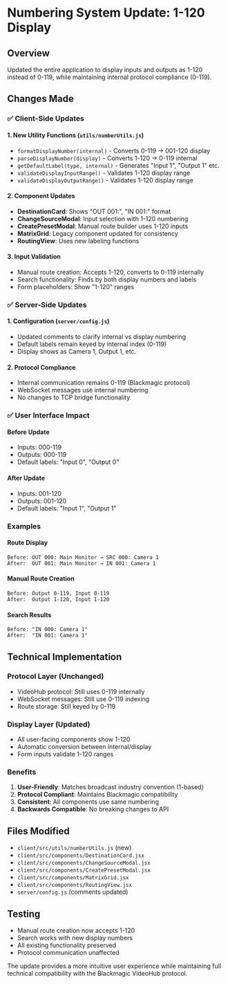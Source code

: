 # Numbering System Update: 1-120 Display

## Overview
Updated the entire application to display inputs and outputs as 1-120 instead of 0-119, while maintaining internal protocol compliance (0-119).

## Changes Made

### ✅ Client-Side Updates

#### 1. New Utility Functions (`utils/numberUtils.js`)
- `formatDisplayNumber(internal)` - Converts 0-119 → 001-120 display
- `parseDisplayNumber(display)` - Converts 1-120 → 0-119 internal  
- `getDefaultLabel(type, internal)` - Generates "Input 1", "Output 1" etc.
- `validateDisplayInputRange()` - Validates 1-120 display range
- `validateDisplayOutputRange()` - Validates 1-120 display range

#### 2. Component Updates
- **DestinationCard**: Shows "OUT 001:", "IN 001:" format
- **ChangeSourceModal**: Input selection with 1-120 numbering
- **CreatePresetModal**: Manual route builder uses 1-120 inputs
- **MatrixGrid**: Legacy component updated for consistency
- **RoutingView**: Uses new labeling functions

#### 3. Input Validation
- Manual route creation: Accepts 1-120, converts to 0-119 internally
- Search functionality: Finds by both display numbers and labels
- Form placeholders: Show "1-120" ranges

### ✅ Server-Side Updates

#### 1. Configuration (`server/config.js`)
- Updated comments to clarify internal vs display numbering
- Default labels remain keyed by internal index (0-119)
- Display shows as Camera 1, Output 1, etc.

#### 2. Protocol Compliance
- Internal communication remains 0-119 (Blackmagic protocol)
- WebSocket messages use internal numbering
- No changes to TCP bridge functionality

### ✅ User Interface Impact

#### Before Update
- Inputs: 000-119
- Outputs: 000-119  
- Default labels: "Input 0", "Output 0"

#### After Update
- Inputs: 001-120
- Outputs: 001-120
- Default labels: "Input 1", "Output 1"

### Examples

#### Route Display
```
Before: OUT 000: Main Monitor → SRC 000: Camera 1
After:  OUT 001: Main Monitor → IN 001: Camera 1
```

#### Manual Route Creation
```
Before: Output 0-119, Input 0-119
After:  Output 1-120, Input 1-120
```

#### Search Results
```
Before: "IN 000: Camera 1"
After:  "IN 001: Camera 1"
```

## Technical Implementation

### Protocol Layer (Unchanged)
- VideoHub protocol: Still uses 0-119 internally
- WebSocket messages: Still use 0-119 indexing
- Route storage: Still keyed by 0-119

### Display Layer (Updated)
- All user-facing components show 1-120
- Automatic conversion between internal/display
- Form inputs validate 1-120 ranges

### Benefits
1. **User-Friendly**: Matches broadcast industry convention (1-based)
2. **Protocol Compliant**: Maintains Blackmagic compatibility
3. **Consistent**: All components use same numbering
4. **Backwards Compatible**: No breaking changes to API

## Files Modified
- `client/src/utils/numberUtils.js` (new)
- `client/src/components/DestinationCard.jsx`
- `client/src/components/ChangeSourceModal.jsx`
- `client/src/components/CreatePresetModal.jsx`
- `client/src/components/MatrixGrid.jsx`
- `client/src/components/RoutingView.jsx`
- `server/config.js` (comments updated)

## Testing
- Manual route creation now accepts 1-120
- Search works with new display numbers
- All existing functionality preserved
- Protocol communication unaffected

The update provides a more intuitive user experience while maintaining full technical compatibility with the Blackmagic VideoHub protocol.